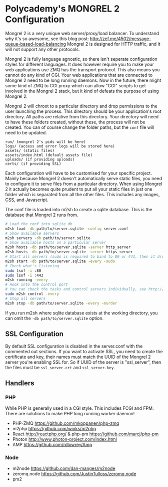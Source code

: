 Polycademy's MONGREL 2 Configuration
====================================

Mongrel 2 is a very unique web server/proxy/load balancer. To understand why it's so awesome, see this blog post: http://zef.me/4502/message-queue-based-load-balancing Mongrel 2 is designed for HTTP traffic, and it will not support any other protocols.

Mongrel 2 is fully language agnostic, so there isn't seperate configuration styles for different languages. It does however require you to make your web applications use ZMQ has the transport protocol. This also means you cannot do any kind of CGI. Your web applications that are connected to Mongrel 2 need to be long running daemons. Now in the future, there might some kind of ZMQ to CGI proxy which can allow "CGI" scripts to get involved in the Mongrel 2 stack, but it kind of defeats the purpose of using Mongrel 2.

Mongrel 2 will chroot to a particular directory and drop permissions to the user launching the process. This directory should be your application's root directory. All paths are relative from this directory. Your directory will need to have these folders created, without these, the process will not be created. You can of course change the folder paths, but the `conf` file will need to be updated.

```
run/ (mongrel 2's pids will be here)
logs/ (access and error logs will be stored here)
assets/ (static files)
assets/index.html (default assets file)
uploads/ (if providing uploads)
certs/ (if providing SSL)
```

Each configuration will have to be customised for your specific project. Mainly because Mongrel 2 doesn't automatically serve static files, you need to configure it to serve files from a particular directory. When using Mongrel 2 it actually becomes quite prudent to put all your static files in just one folder which is separated from all the other files. This includes any images, CSS, and Javascript.

The conf file is loaded into m2sh to create a sqlite database. This is the database that Mongrel 2 runs from.

```sh
# Load the conf into sqlite db
m2sh load -db path/to/server.sqlite -config server.conf
# Show available servers
m2sh servers -db path/to/server.sqlite
# Show available hosts on a particular server
m2sh hosts -db path/to/server.sqlite -server http_server
m2sh hosts -db path/to/server.sqlite -server https_server
# Start all servers (sudo is required to bind to 80 or 443, then it drops permissions)
m2sh start -db path/to/server.sqlite -every -sudo
# Check what's listening
sudo lsof -i :80
sudo lsof -i :443
m2sh running -every
# Hook into the control port
# You can check the tasks and control servers individually, see http://mongrel2.org/manual/book-finalch4.html#x6-390003.8
sudo m2sh control -every
# Stop all servers
m2sh stop -db path/to/server.sqlite -every -murder
```

If you run m2sh where sqlite database exists at the working directory, you can omit the `-db path/to/server.sqlite` option.

SSL Configuration
-----------------

By default SSL configuration is disabled in the server.conf with the commented out sections. If you want to activate SSL, you need to create the certificate and key, their names must match the UUID of the Mongrel 2 server you're enabling SSL for. So if UUID of the server is "ssl_server", then the files must be `ssl_server.crt` and `ssl_server.key`.

Handlers
--------

### PHP

While PHP is generally used in a CGI style. This includes FCGI and FPM. There are solutions to make PHP long running worker daemon!

* PHP-ZMQ https://github.com/mkoppanen/php-zmq
* m2php https://github.com/winks/m2php
* React http://reactphp.org/ & php-pm https://github.com/marcj/php-pm
* Photon http://www.photon-project.com/index.html
* AMP https://github.com/rdlowrey/Amp

### Node

* m2node https://github.com/dan-manges/m2node
* zeromq.node https://github.com/JustinTulloss/zeromq.node
* pm2